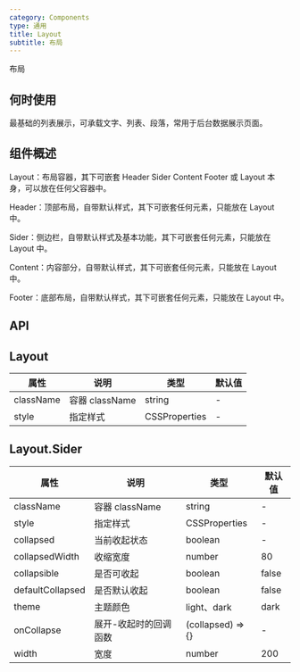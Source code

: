 ```yaml
---
category: Components
type: 通用
title: Layout
subtitle: 布局
---
```


布局

## 何时使用

最基础的列表展示，可承载文字、列表、段落，常用于后台数据展示页面。

## 组件概述

Layout：布局容器，其下可嵌套 Header Sider Content Footer 或 Layout 本身，可以放在任何父容器中。

Header：顶部布局，自带默认样式，其下可嵌套任何元素，只能放在 Layout 中。

Sider：侧边栏，自带默认样式及基本功能，其下可嵌套任何元素，只能放在 Layout 中。

Content：内容部分，自带默认样式，其下可嵌套任何元素，只能放在 Layout 中。

Footer：底部布局，自带默认样式，其下可嵌套任何元素，只能放在 Layout 中。

## API

## Layout

| 属性 | 说明 | 类型 | 默认值 |
| --- | --- | ---  | ---   |
| className | 容器 className | string | - |
| style | 指定样式 | CSSProperties | - |

## Layout.Sider

| 属性 | 说明 | 类型 | 默认值 |
| --- | --- | ---  | ---   |
| className | 容器 className | string | - |
| style | 指定样式 | CSSProperties | - |
| collapsed | 当前收起状态 | boolean | - |
| collapsedWidth | 收缩宽度 | number | 80 |
| collapsible | 是否可收起 | boolean | false |
| defaultCollapsed | 是否默认收起 | boolean | false |
| theme | 主题颜色 | light、dark | dark |
| onCollapse | 展开-收起时的回调函数 | (collapsed) => {} | - |
| width | 宽度 | number | 200 |
